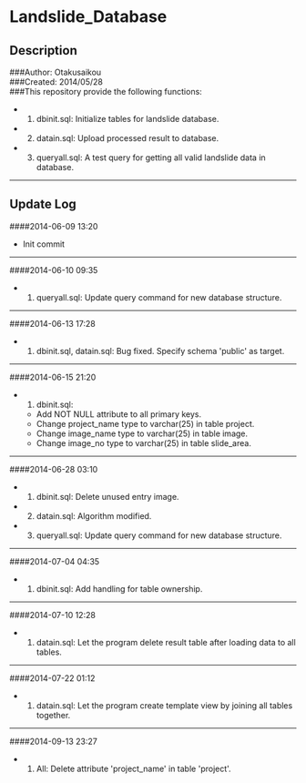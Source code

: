 Landslide_Database
==========

Description
----------
###Author: Otakusaikou  
###Created: 2014/05/28  
###This repository provide the following functions:  
+ 1.  dbinit.sql: Initialize tables for landslide database.  
+ 2.  datain.sql: Upload processed result to database.  
+ 3.  queryall.sql: A test query for getting all valid landslide data in database.  
  

***
Update Log
----------
####2014-06-09 13:20
+ Init commit

***
####2014-06-10 09:35
+ 1.  queryall.sql: Update query command for new database structure.  

***
####2014-06-13 17:28
+ 1.  dbinit.sql, datain.sql: Bug fixed. Specify schema 'public' as target.  

***
####2014-06-15 21:20
+ 1.  dbinit.sql: 
  + Add NOT NULL attribute to all primary keys.  
  + Change project_name type to varchar(25) in table project.  
  + Change image_name type to varchar(25) in table image.  
  + Change image_no type to varchar(25) in table slide_area.  

***
####2014-06-28 03:10
+ 1.  dbinit.sql: Delete unused entry image.  
+ 2.  datain.sql: Algorithm modified.  
+ 3.  queryall.sql: Update query command for new database structure.  

***
####2014-07-04 04:35
+ 1.  dbinit.sql: Add handling for table ownership.  

***
####2014-07-10 12:28
+ 1.  datain.sql: Let the program delete result table after loading data to all tables.  

***
####2014-07-22 01:12
+ 1.  datain.sql: Let the program create template view by joining all tables together.

***
####2014-09-13 23:27
+ 1. All: Delete attribute 'project_name' in table 'project'.  

